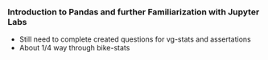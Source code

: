 ### Introduction to Pandas and further Familiarization with Jupyter Labs
* Still need to complete created questions for vg-stats and assertations
* About 1/4 way through bike-stats